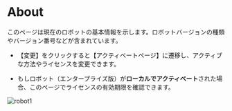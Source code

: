 # About

このページは現在のロボットの基本情報を示します。ロボットバージョンの種類やバージョン番号などが含まれています。

- 【変更】をクリックすると【アクティベートページ】に遷移し、アクティブな方法やライセンスを変更できます。

- もしロボット（エンタープライズ版）が**ローカルでアクティベート**された場合、このページでライセンスの有効期限を確認できます。

![robot1](https://docimages.blob.core.chinacloudapi.cn/images/Robot/about20201118.png)

